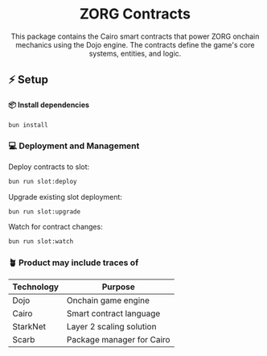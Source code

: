 <p align="center">
  <h1 align="center">ZORG Contracts</h1>
</p>
<p align="center">
This package contains the Cairo smart contracts that power ZORG onchain mechanics using the Dojo engine. The contracts define the game's core systems, entities, and logic.
</p>

## ⚡ Setup

#### 📦 Install dependencies

```bash
bun install
```

### 💻 Deployment and Management

Deploy contracts to slot:

```bash
bun run slot:deploy
```

Upgrade existing slot deployment:

```bash
bun run slot:upgrade
```

Watch for contract changes:

```bash
bun run slot:watch
```

### 🪴 Product may include traces of

| **Technology** | **Purpose**               |
| -------------- | ------------------------- |
| Dojo           | Onchain game engine       |
| Cairo          | Smart contract language   |
| StarkNet       | Layer 2 scaling solution  |
| Scarb          | Package manager for Cairo |
